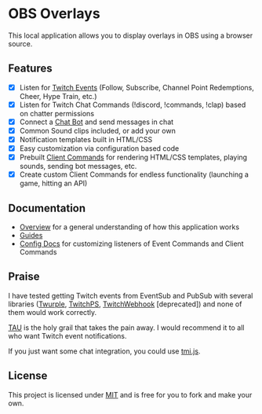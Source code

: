 # OBS Overlays

This local application allows you to display overlays in OBS using a browser source. 

## Features

- [x] Listen for [Twitch Events](./docs/specs/index.md#twitch-events) (Follow, Subscribe, Channel Point Redemptions, Cheer, Hype Train, etc.)
- [x] Listen for Twitch Chat Commands (!discord, !commands, !clap) based on chatter permissions
- [x] Connect a [Chat Bot](./docs/overview.md#chat-bot) and send messages in chat
- [x] Common Sound clips included, or add your own
- [x] Notification templates built in HTML/CSS
- [x] Easy customization via configuration based code
- [x] Prebuilt [Client Commands](./docs/overview.md#client-command) for rendering HTML/CSS templates, playing sounds, sending bot messages, etc.
- [x] Create custom Client Commands for endless functionality (launching a game, hitting an API)

## Documentation

- [Overview](./docs/overview.md#obs-overlays-overview) for a general understanding of how this application works
- [Guides](./docs/guides.md#guides)
- [Config Docs](./docs/config.md#obs-overlays-configuration) for customizing listeners of Event Commands and Client Commands

## Praise

I have tested getting Twitch events from EventSub and PubSub with several libraries ([Twurple](https://twurple.js.org/), [TwitchPS](https://www.npmjs.com/package/twitchps), [TwitchWebhook](https://www.npmjs.com/package/twitch-webhook) \[deprecated\]) and none of them would work correctly.

[TAU](https://github.com/Team-TAU/tau) is the holy grail that takes the pain away. I would recommend it to all who want Twitch event notifications.

If you just want some chat integration, you could use [tmi.js](https://tmijs.com/).

## License

This project is licensed under [MIT](./LICENSE) and is free for you to fork and make your own.